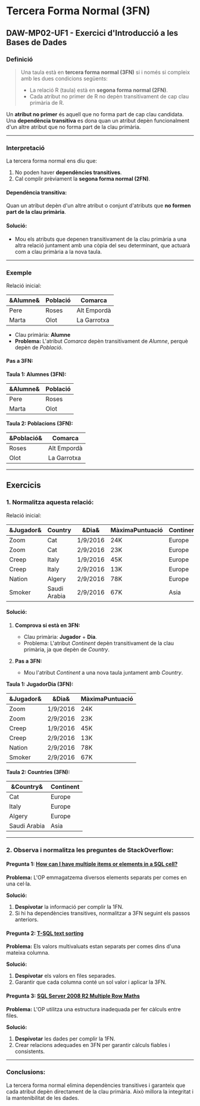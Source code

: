 # Tercera Forma Normal (3FN)  
## DAW-MP02-UF1 - Exercici d'Introducció a les Bases de Dades  

### **Definició**

> Una taula està en **tercera forma normal (3FN)** si i només si compleix amb les dues condicions següents:
> - La relació R (taula) està en **segona forma normal (2FN)**.  
> - Cada atribut no primer de R no depèn transitivament de cap clau primària de R.  

Un **atribut no primer** és aquell que no forma part de cap clau candidata. Una **dependència transitiva** es dona quan un atribut depèn funcionalment d'un altre atribut que no forma part de la clau primària.

---

### **Interpretació**

La tercera forma normal ens diu que:  
1. No poden haver **dependències transitives**.  
2. Cal complir prèviament la **segona forma normal (2FN)**.

#### Dependència transitiva:
Quan un atribut depèn d'un altre atribut o conjunt d'atributs que **no formen part de la clau primària**.

#### Solució:
- Mou els atributs que depenen transitivament de la clau primària a una altra relació juntament amb una còpia del seu determinant, que actuarà com a clau primària a la nova taula.

---

### **Exemple**

Relació inicial:  

| &Alumne& | Població     | Comarca      |
|------------|-------------|--------------|
| Pere       | Roses       | Alt Empordà  |
| Marta      | Olot        | La Garrotxa  |

- Clau primària: **Alumne**  
- **Problema:** L'atribut *Comarca* depèn transitivament de *Alumne*, perquè depèn de *Població*.  

#### Pas a 3FN:

**Taula 1: Alumnes (3FN):**  

| &Alumne& | Població     |
|------------|-------------|
| Pere       | Roses       |
| Marta      | Olot        |

**Taula 2: Poblacions (3FN):**  

| &Població& | Comarca      |
|--------------|--------------|
| Roses        | Alt Empordà  |
| Olot         | La Garrotxa  |

---

## **Exercicis**

### **1. Normalitza aquesta relació:**

Relació inicial:  

| &Jugador& | Country       | &Dia&     | MàximaPuntuació | Continent |
|-------------|---------------|-------------|-----------------|-----------|
| Zoom        | Cat           | 1/9/2016    | 24K            | Europe    |
| Zoom        | Cat           | 2/9/2016    | 23K            | Europe    |
| Creep       | Italy         | 1/9/2016    | 45K            | Europe    |
| Creep       | Italy         | 2/9/2016    | 13K            | Europe    |
| Nation      | Algery        | 2/9/2016    | 78K            | Europe    |
| Smoker      | Saudi Arabia  | 2/9/2016    | 67K            | Asia      |

#### Solució:

1. **Comprova si està en 3FN:**  
   - Clau primària: **Jugador** + **Dia**.  
   - Problema: L'atribut *Continent* depèn transitivament de la clau primària, ja que depèn de *Country*.  

2. **Pas a 3FN:**  
   - Mou l'atribut *Continent* a una nova taula juntament amb *Country*.

**Taula 1: JugadorDia (3FN):**  

| &Jugador& | &Dia&     | MàximaPuntuació |
|-------------|-------------|-----------------|
| Zoom        | 1/9/2016    | 24K            |
| Zoom        | 2/9/2016    | 23K            |
| Creep       | 1/9/2016    | 45K            |
| Creep       | 2/9/2016    | 13K            |
| Nation      | 2/9/2016    | 78K            |
| Smoker      | 2/9/2016    | 67K            |

**Taula 2: Countries (3FN):**  

| &Country&      | Continent |
|------------------|-----------|
| Cat              | Europe    |
| Italy            | Europe    |
| Algery           | Europe    |
| Saudi Arabia     | Asia      |

---

### **2. Observa i normalitza les preguntes de StackOverflow:**

#### Pregunta 1: [How can I have multiple items or elements in a SQL cell?](http://stackoverflow.com/questions/8593609/how-can-i-have-multiple-items-or-element-in-a-sql-cell)  
**Problema:** L'OP emmagatzema diversos elements separats per comes en una cel·la.  

**Solució:**  
1. **Despivotar** la informació per complir la 1FN.  
2. Si hi ha dependències transitives, normalitzar a 3FN seguint els passos anteriors.

#### Pregunta 2: [T-SQL text sorting](http://stackoverflow.com/questions/8976703/t-sql-text-sorting)  
**Problema:** Els valors multivaluats estan separats per comes dins d'una mateixa columna.  

**Solució:**  
1. **Despivotar** els valors en files separades.  
2. Garantir que cada columna conté un sol valor i aplicar la 3FN.

#### Pregunta 3: [SQL Server 2008 R2 Multiple Row Maths](http://stackoverflow.com/questions/18631178/sql-server-2008-r2-multiple-row-maths)  
**Problema:** L'OP utilitza una estructura inadequada per fer càlculs entre files.  

**Solució:**  
1. **Despivotar** les dades per complir la 1FN.  
2. Crear relacions adequades en 3FN per garantir càlculs fiables i consistents.

---

### **Conclusions:**  
La tercera forma normal elimina dependències transitives i garanteix que cada atribut depèn directament de la clau primària. Això millora la integritat i la mantenibilitat de les dades.
